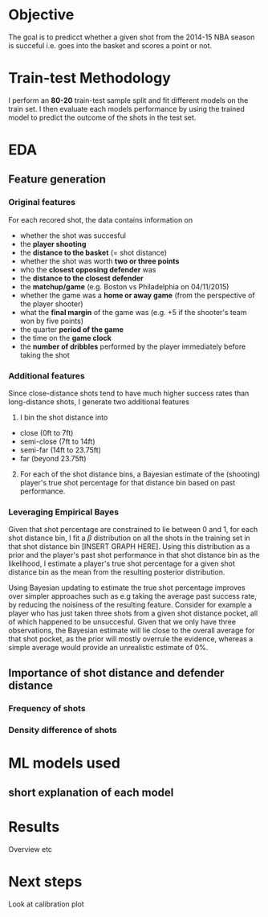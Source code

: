 # Objective
The goal is to predicct whether a given shot from the 2014-15 NBA season is succeful i.e. goes into the basket and scores a point or not.

# Train-test Methodology
I perform an **80-20** train-test sample split and fit different models on the train set. I then evaluate each models performance by using the trained model to predict the outcome of the shots in the test set.

# EDA

## Feature generation

### Original features
For each recored shot, the data contains information on

+ whether the shot was succesful
+ the **player shooting**
+ the **distance to the basket** (= shot distance)
+ whether the shot was worth **two or three points**
+ who the **closest opposing defender** was
+ the **distance to the closest defender**
+ the **matchup/game** (e.g. Boston vs Philadelphia on 04/11/2015)
+ whether the game was a **home or away game** (from the perspective of the player shooter)
+ what the **final margin** of the game was (e.g. +5 if the shooter's team won by five points)
+ the quarter **period of the game**
+ the time on the **game clock**
+ the **number of dribbles** performed by the player immediately before taking the shot


### Additional features

Since close-distance shots tend to have much higher success rates than long-distance shots, I generate two additional features

1. I bin the shot distance into
  + close (0ft to 7ft)
  + semi-close (7ft to 14ft)
  + semi-far (14ft to 23.75ft)
  + far (beyond 23.75ft)
2. For each of the shot distance bins, a Bayesian estimate of the (shooting) player's true shot percentage for that distance bin based on past performance.

### Leveraging Empirical Bayes

Given that shot percentage are constrained to lie between 0 and 1, for each shot distance bin, I fit a $\beta$ distribution on all the shots in the training set in that shot distance bin [INSERT GRAPH HERE]. Using this distribution as a prior and the player's past shot performance in that shot distance bin as the likelihood, I estimate a player's true shot percentage for a given shot distance bin as the mean from the resulting posterior distribution.

Using Bayesian updating to estimate the true shot percentage improves over simpler approaches such as e.g taking the average past success rate, by reducing the noisiness of the resulting feature. Consider for example a player who has just taken three shots from a given shot distance pocket, all of which happened to be unsuccesful. Given that we only have three observations, the Bayesian estimate will lie close to the overall average for that shot pocket, as the prior will mostly overrule the evidence, whereas a simple average would provide an unrealistic estimate of 0%.

## Importance of shot distance and defender distance

### Frequency of shots

### Density difference of shots

# ML models used

## short explanation of each model

# Results

Overview etc

# Next steps

Look at calibration plot
